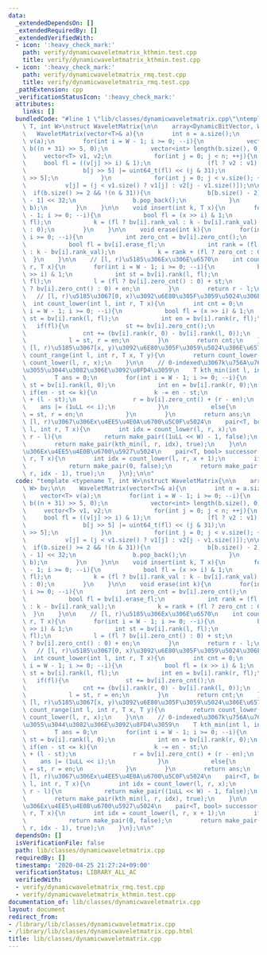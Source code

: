 ```yaml
---
data:
  _extendedDependsOn: []
  _extendedRequiredBy: []
  _extendedVerifiedWith:
  - icon: ':heavy_check_mark:'
    path: verify/dynamicwaveletmatrix_kthmin.test.cpp
    title: verify/dynamicwaveletmatrix_kthmin.test.cpp
  - icon: ':heavy_check_mark:'
    path: verify/dynamicwaveletmatrix_rmq.test.cpp
    title: verify/dynamicwaveletmatrix_rmq.test.cpp
  _pathExtension: cpp
  _verificationStatusIcon: ':heavy_check_mark:'
  attributes:
    links: []
  bundledCode: "#line 1 \"lib/classes/dynamicwaveletmatrix.cpp\"\ntemplate <typename\
    \ T, int W>\nstruct WaveletMatrix{\n\n    array<DynamicBitVector, W> bv;\n\n \
    \   WaveletMatrix(vector<T>& a){\n        int n = a.size();\n        vector<T>\
    \ v(a);\n        for(int i = W - 1; i >= 0; --i){\n            vector<uint64_t>\
    \ b((n + 31) >> 5, 0);\n            vector<int> length(b.size(), 0);\n       \
    \     vector<T> v1, v2;\n            for(int j = 0; j < n; ++j){\n           \
    \     bool fl = ((v[j] >> i) & 1);\n                (fl ? v2 : v1).push_back(v[j]);\n\
    \                b[j >> 5] |= uint64_t(fl) << (j & 31);\n                ++length[j\
    \ >> 5];\n            }\n            for(int j = 0; j < v.size(); ++j)\n     \
    \           v[j] = (j < v1.size() ? v1[j] : v2[j - v1.size()]);\n\n          \
    \  if(b.size() >= 2 && !(n & 31)){\n                b[b.size() - 2] |= b[b.size()\
    \ - 1] << 32;\n                b.pop_back();\n            }\n            bv[i].build(n,\
    \ b);\n        }\n    }\n\n    void insert(int k, T x){\n        for(int i = W\
    \ - 1; i >= 0; --i){\n            bool fl = (x >> i) & 1;\n            bv[i].insert(k,\
    \ fl);\n            k = (fl ? bv[i].rank_val : k - bv[i].rank_val) + (fl ? bv[i].zero_cnt()\
    \ : 0);\n        }\n    }\n\n    void erase(int k){\n        for(int i = W - 1;\
    \ i >= 0; --i){\n            int zero_cnt = bv[i].zero_cnt();\n            bv[i].erase(k);\n\
    \            bool fl = bv[i].erase_fl;\n            int rank = (fl ? bv[i].rank_val\
    \ : k - bv[i].rank_val);\n            k = rank + (fl ? zero_cnt : 0);\n      \
    \  }\n    }\n\n    // [l, r)\u5185\u306Ex\u306E\u6570\n    int count(int l, int\
    \ r, T x){\n        for(int i = W - 1; i >= 0; --i){\n            bool fl = (x\
    \ >> i) & 1;\n            int st = bv[i].rank(l, fl);\n            int en = bv[i].rank(r,\
    \ fl);\n            l = (fl ? bv[i].zero_cnt() : 0) + st;\n            r = (fl\
    \ ? bv[i].zero_cnt() : 0) + en;\n        }\n        return r - l;\n    }\n\n \
    \   // [l, r)\u5185\u3067[0, x)\u3092\u6E80\u305F\u3059\u5024\u306E\u6570\n  \
    \  int count_lower(int l, int r, T x){\n        int cnt = 0;\n        for(int\
    \ i = W - 1; i >= 0; --i){\n            bool fl = (x >> i) & 1;\n            int\
    \ st = bv[i].rank(l, fl);\n            int en = bv[i].rank(r, fl);\n         \
    \   if(fl){\n                st += bv[i].zero_cnt();\n                en += bv[i].zero_cnt();\n\
    \                cnt += (bv[i].rank(r, 0) - bv[i].rank(l, 0));\n            }\n\
    \            l = st, r = en;\n        }\n        return cnt;\n    }\n\n    //\
    \ [l, r)\u5185\u3067[x, y)\u3092\u6E80\u305F\u3059\u5024\u306E\u6570\n    int\
    \ count_range(int l, int r, T x, T y){\n        return count_lower(l, r, y) -\
    \ count_lower(l, r, x);\n    }\n\n    // 0-indexed\u3067k\u756A\u76EE\u306B\u5C0F\
    \u3055\u3044\u3082\u306E\u3092\u8FD4\u3059\n    T kth_min(int l, int r, int k){\n\
    \        T ans = 0;\n        for(int i = W - 1; i >= 0; --i){\n            int\
    \ st = bv[i].rank(l, 0);\n            int en = bv[i].rank(r, 0);\n           \
    \ if(en - st <= k){\n                k -= en - st;\n                l = bv[i].zero_cnt()\
    \ + (l - st);\n                r = bv[i].zero_cnt() + (r - en);\n            \
    \    ans |= (1uLL << i);\n            }\n            else{\n                l\
    \ = st, r = en;\n            }\n        }\n        return ans;\n    }\n\n    //\
    \ [l, r)\u3067\u306Ex\u4EE5\u4E0A\u6700\u5C0F\u5024\n    pair<T, bool> predecessor(int\
    \ l, int r, T x){\n        int idx = count_lower(l, r, x);\n        if(idx ==\
    \ r - l){\n            return make_pair((1uLL << W) - 1, false);\n        }\n\
    \        return make_pair(kth_min(l, r, idx), true);\n    }\n\n    // [l, r)\u3067\
    \u306Ex\u4EE5\u4E0B\u6700\u5927\u5024\n    pair<T, bool> successor(int l, int\
    \ r, T x){\n        int idx = count_lower(l, r, x + 1);\n        if(idx == 0)\n\
    \            return make_pair(0, false);\n        return make_pair(kth_min(l,\
    \ r, idx - 1), true);\n    }\n};\n\n"
  code: "template <typename T, int W>\nstruct WaveletMatrix{\n\n    array<DynamicBitVector,\
    \ W> bv;\n\n    WaveletMatrix(vector<T>& a){\n        int n = a.size();\n    \
    \    vector<T> v(a);\n        for(int i = W - 1; i >= 0; --i){\n            vector<uint64_t>\
    \ b((n + 31) >> 5, 0);\n            vector<int> length(b.size(), 0);\n       \
    \     vector<T> v1, v2;\n            for(int j = 0; j < n; ++j){\n           \
    \     bool fl = ((v[j] >> i) & 1);\n                (fl ? v2 : v1).push_back(v[j]);\n\
    \                b[j >> 5] |= uint64_t(fl) << (j & 31);\n                ++length[j\
    \ >> 5];\n            }\n            for(int j = 0; j < v.size(); ++j)\n     \
    \           v[j] = (j < v1.size() ? v1[j] : v2[j - v1.size()]);\n\n          \
    \  if(b.size() >= 2 && !(n & 31)){\n                b[b.size() - 2] |= b[b.size()\
    \ - 1] << 32;\n                b.pop_back();\n            }\n            bv[i].build(n,\
    \ b);\n        }\n    }\n\n    void insert(int k, T x){\n        for(int i = W\
    \ - 1; i >= 0; --i){\n            bool fl = (x >> i) & 1;\n            bv[i].insert(k,\
    \ fl);\n            k = (fl ? bv[i].rank_val : k - bv[i].rank_val) + (fl ? bv[i].zero_cnt()\
    \ : 0);\n        }\n    }\n\n    void erase(int k){\n        for(int i = W - 1;\
    \ i >= 0; --i){\n            int zero_cnt = bv[i].zero_cnt();\n            bv[i].erase(k);\n\
    \            bool fl = bv[i].erase_fl;\n            int rank = (fl ? bv[i].rank_val\
    \ : k - bv[i].rank_val);\n            k = rank + (fl ? zero_cnt : 0);\n      \
    \  }\n    }\n\n    // [l, r)\u5185\u306Ex\u306E\u6570\n    int count(int l, int\
    \ r, T x){\n        for(int i = W - 1; i >= 0; --i){\n            bool fl = (x\
    \ >> i) & 1;\n            int st = bv[i].rank(l, fl);\n            int en = bv[i].rank(r,\
    \ fl);\n            l = (fl ? bv[i].zero_cnt() : 0) + st;\n            r = (fl\
    \ ? bv[i].zero_cnt() : 0) + en;\n        }\n        return r - l;\n    }\n\n \
    \   // [l, r)\u5185\u3067[0, x)\u3092\u6E80\u305F\u3059\u5024\u306E\u6570\n  \
    \  int count_lower(int l, int r, T x){\n        int cnt = 0;\n        for(int\
    \ i = W - 1; i >= 0; --i){\n            bool fl = (x >> i) & 1;\n            int\
    \ st = bv[i].rank(l, fl);\n            int en = bv[i].rank(r, fl);\n         \
    \   if(fl){\n                st += bv[i].zero_cnt();\n                en += bv[i].zero_cnt();\n\
    \                cnt += (bv[i].rank(r, 0) - bv[i].rank(l, 0));\n            }\n\
    \            l = st, r = en;\n        }\n        return cnt;\n    }\n\n    //\
    \ [l, r)\u5185\u3067[x, y)\u3092\u6E80\u305F\u3059\u5024\u306E\u6570\n    int\
    \ count_range(int l, int r, T x, T y){\n        return count_lower(l, r, y) -\
    \ count_lower(l, r, x);\n    }\n\n    // 0-indexed\u3067k\u756A\u76EE\u306B\u5C0F\
    \u3055\u3044\u3082\u306E\u3092\u8FD4\u3059\n    T kth_min(int l, int r, int k){\n\
    \        T ans = 0;\n        for(int i = W - 1; i >= 0; --i){\n            int\
    \ st = bv[i].rank(l, 0);\n            int en = bv[i].rank(r, 0);\n           \
    \ if(en - st <= k){\n                k -= en - st;\n                l = bv[i].zero_cnt()\
    \ + (l - st);\n                r = bv[i].zero_cnt() + (r - en);\n            \
    \    ans |= (1uLL << i);\n            }\n            else{\n                l\
    \ = st, r = en;\n            }\n        }\n        return ans;\n    }\n\n    //\
    \ [l, r)\u3067\u306Ex\u4EE5\u4E0A\u6700\u5C0F\u5024\n    pair<T, bool> predecessor(int\
    \ l, int r, T x){\n        int idx = count_lower(l, r, x);\n        if(idx ==\
    \ r - l){\n            return make_pair((1uLL << W) - 1, false);\n        }\n\
    \        return make_pair(kth_min(l, r, idx), true);\n    }\n\n    // [l, r)\u3067\
    \u306Ex\u4EE5\u4E0B\u6700\u5927\u5024\n    pair<T, bool> successor(int l, int\
    \ r, T x){\n        int idx = count_lower(l, r, x + 1);\n        if(idx == 0)\n\
    \            return make_pair(0, false);\n        return make_pair(kth_min(l,\
    \ r, idx - 1), true);\n    }\n};\n\n"
  dependsOn: []
  isVerificationFile: false
  path: lib/classes/dynamicwaveletmatrix.cpp
  requiredBy: []
  timestamp: '2020-04-25 21:27:24+09:00'
  verificationStatus: LIBRARY_ALL_AC
  verifiedWith:
  - verify/dynamicwaveletmatrix_rmq.test.cpp
  - verify/dynamicwaveletmatrix_kthmin.test.cpp
documentation_of: lib/classes/dynamicwaveletmatrix.cpp
layout: document
redirect_from:
- /library/lib/classes/dynamicwaveletmatrix.cpp
- /library/lib/classes/dynamicwaveletmatrix.cpp.html
title: lib/classes/dynamicwaveletmatrix.cpp
---
```

